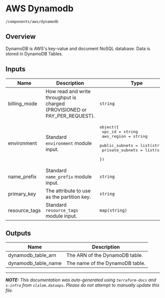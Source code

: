 
# AWS Dynamodb

`/components/aws/dynamodb`

## Overview


DynamoDB is AWS's key-value and document NoSQL database. Data is stored in DynamoDB Tables.

## Inputs

| Name | Description | Type | Default | Required |
|------|-------------|------|---------|:-----:|
| billing\_mode | How read and write throughput is charged (PROVISIONED or PAY\_PER\_REQUEST). | `string` | n/a | yes |
| environment | Standard `environment` module input. | <pre>object({<br>    vpc_id          = string<br>    aws_region      = string<br>    public_subnets  = list(string)<br>    private_subnets = list(string)<br>  })</pre> | n/a | yes |
| name\_prefix | Standard `name_prefix` module input. | `string` | n/a | yes |
| primary\_key | The attribute to use as the partition key. | `string` | n/a | yes |
| resource\_tags | Standard `resource_tags` module input. | `map(string)` | n/a | yes |

## Outputs

| Name | Description |
|------|-------------|
| dynamodb\_table\_arn | The ARN of the DynamoDB table. |
| dynamodb\_table\_name | The name of the DynamoDB table. |

---------------------

_**NOTE:** This documentation was auto-generated using
`terraform-docs` and `s-infra` from `slalom.dataops`.
Please do not attempt to manually update this file._
